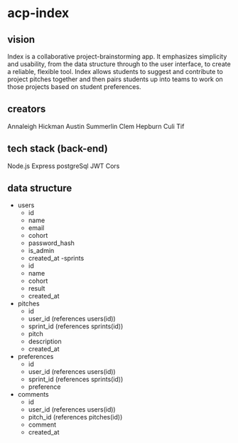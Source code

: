 # acp-index

## vision
Index is a collaborative project-brainstorming app. It emphasizes simplicity and usability, from the data structure through to the user interface, to create a reliable, flexible tool. Index allows students to suggest and contribute to project pitches together and then pairs students up into teams to work on those projects based on student preferences.

## creators
Annaleigh Hickman
Austin Summerlin
Clem Hepburn
Culi Tif

## tech stack (back-end)
Node.js
Express
postgreSql
JWT
Cors

## data structure
- users
  - id
  - name
  - email
  - cohort
  - password_hash
  - is_admin
  - created_at
-sprints
  - id
  - name
  - cohort
  - result
  - created_at
- pitches
  - id
  - user_id (references users(id))
  - sprint_id (references sprints(id))
  - pitch
  - description
  - created_at
- preferences
  - id
  - user_id (references users(id))
  - sprint_id (references sprints(id))
  - preference
- comments
  - id
  - user_id (references users(id))
  - pitch_id (references pitches(id))
  - comment
  - created_at

